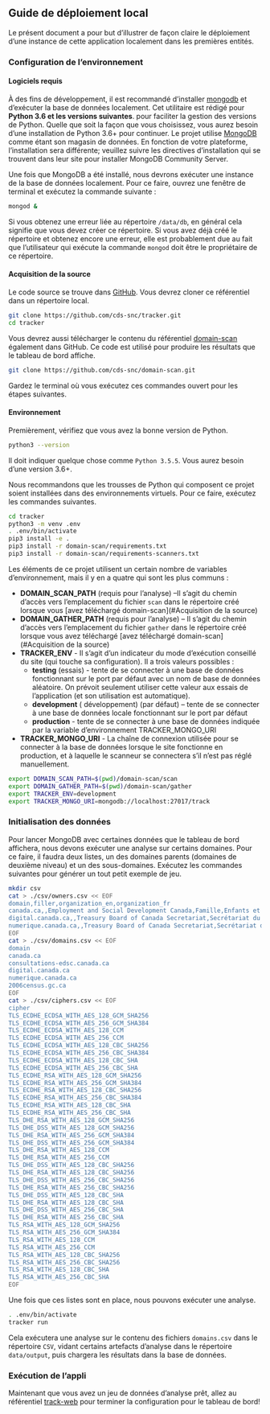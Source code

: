 ## Guide de déploiement local

Le présent document a pour but d’illustrer de façon claire le déploiement d’une instance de cette application localement dans les premières entités.

### Configuration de l’environnement

#### Logiciels requis

À des fins de développement, il est recommandé d’installer [mongodb](https://www.mongodb.com/) et d’exécuter la base de données localement.
Cet utilitaire est rédigé pour **Python 3.6 et les versions suivantes**. pour faciliter la gestion des versions de Python. Quelle que soit la façon que vous choisissez, vous aurez besoin d’une installation de Python 3.6+ pour continuer.
Le projet utilise [MongoDB](https://www.mongodb.com/) comme étant son magasin de données. En fonction de votre plateforme, l’installation sera différente; veuillez suivre les directives d’installation qui se trouvent dans leur site pour installer MongoDB Community Server.

Une fois que MongoDB a été installé, nous devrons exécuter une instance de la base de données localement.
Pour ce faire, ouvrez une fenêtre de terminal et exécutez la commande suivante :

```bash
mongod &
```

Si vous obtenez une erreur liée au répertoire `/data/db`, en général cela signifie que vous devez créer ce répertoire. Si vous avez déjà créé le répertoire et obtenez encore une erreur, elle est probablement due au fait que l’utilisateur qui exécute la commande `mongod` doit être le propriétaire de ce répertoire.


#### Acquisition de la source

Le code source se trouve dans [GitHub](https://github.com/cds-snc/tracker). Vous devrez cloner ce référentiel dans un répertoire local.
```bash
git clone https://github.com/cds-snc/tracker.git
cd tracker
```

Vous devrez aussi télécharger le contenu du référentiel [domain-scan](https://github.com/18F/domain-scan) également dans GitHub. Ce code est utilisé pour produire les résultats que le tableau de bord affiche.
```bash
git clone https://github.com/cds-snc/domain-scan.git
```

Gardez le terminal où vous exécutez ces commandes ouvert pour les étapes suivantes.

#### Environnement

Premièrement, vérifiez que vous avez la bonne version de Python.
```bash
python3 --version
```
Il doit indiquer quelque chose comme `Python 3.5.5`. Vous aurez besoin d’une version 3.6+.

Nous recommandons que les trousses de Python qui composent ce projet soient installées dans des environnements virtuels. Pour ce faire, exécutez les commandes suivantes.

```bash
cd tracker
python3 -m venv .env
. .env/bin/activate
pip3 install -e .
pip3 install -r domain-scan/requirements.txt
pip3 install -r domain-scan/requirements-scanners.txt
```

Les éléments de ce projet utilisent un certain nombre de variables d’environnement, mais il y en a quatre qui sont les plus communs :
* **DOMAIN_SCAN_PATH** (requis pour l’analyse) –Il s’agit du chemin d’accès vers l’emplacement du fichier `scan` dans le répertoire créé lorsque vous [avez téléchargé domain-scan](#Acquisition de la source)
* **DOMAIN_GATHER_PATH** (requis pour l’analyse) – Il s’agit du chemin d’accès vers l’emplacement du fichier `gather` dans le répertoire créé lorsque vous avez téléchargé [avez téléchargé domain-scan](#Acquisition de la source)
* **TRACKER_ENV** - Il s’agit d’un indicateur du mode d’exécution conseillé du site (qui touche sa configuration). Il a trois valeurs possibles :
  * **testing** (essais) - tente de se connecter à une base de données fonctionnant sur le port par défaut avec un nom de base de données aléatoire. On prévoit seulement utiliser cette valeur aux essais de l’application (et son utilisation est automatique).
  * **development** ( développement) (par défaut) – tente de se connecter à une base de données locale fonctionnant sur le port par défaut
  * **production** - tente de se connecter à une base de données indiquée par la variable d’environnement TRACKER_MONGO_URI
* **TRACKER_MONGO_URI** - La chaîne de connexion utilisée pour se connecter à la base de données lorsque le site fonctionne en production, et à laquelle le scanneur se connectera s’il n’est pas réglé manuellement.

```bash
export DOMAIN_SCAN_PATH=$(pwd)/domain-scan/scan
export DOMAIN_GATHER_PATH=$(pwd)/domain-scan/gather
export TRACKER_ENV=development
export TRACKER_MONGO_URI=mongodb://localhost:27017/track
```

### Initialisation des données

Pour lancer MongoDB avec certaines données que le tableau de bord affichera, nous devons exécuter une analyse sur certains domaines. Pour ce faire, il faudra deux listes, un des domaines parents (domaines de deuxième niveau) et un des sous-domaines. Exécutez les commandes suivantes pour générer un tout petit exemple de jeu.

```bash
mkdir csv
cat > ./csv/owners.csv << EOF
domain,filler,organization_en,organization_fr
canada.ca,,Employment and Social Development Canada,Famille,Enfants et Développement social
digital.canada.ca,,Treasury Board of Canada Secretariat,Secrétariat du Conseil du Trésor du Canada
numerique.canada.ca,,Treasury Board of Canada Secretariat,Secrétariat du Conseil du Trésor du Canada
EOF
cat > ./csv/domains.csv << EOF
domain
canada.ca
consultations-edsc.canada.ca
digital.canada.ca
numerique.canada.ca
2006census.gc.ca
EOF
cat > ./csv/ciphers.csv << EOF
cipher
TLS_ECDHE_ECDSA_WITH_AES_128_GCM_SHA256
TLS_ECDHE_ECDSA_WITH_AES_256_GCM_SHA384
TLS_ECDHE_ECDSA_WITH_AES_128_CCM
TLS_ECDHE_ECDSA_WITH_AES_256_CCM
TLS_ECDHE_ECDSA_WITH_AES_128_CBC_SHA256
TLS_ECDHE_ECDSA_WITH_AES_256_CBC_SHA384
TLS_ECDHE_ECDSA_WITH_AES_128_CBC_SHA
TLS_ECDHE_ECDSA_WITH_AES_256_CBC_SHA
TLS_ECDHE_RSA_WITH_AES_128_GCM_SHA256
TLS_ECDHE_RSA_WITH_AES_256_GCM_SHA384
TLS_ECDHE_RSA_WITH_AES_128_CBC_SHA256
TLS_ECDHE_RSA_WITH_AES_256_CBC_SHA384
TLS_ECDHE_RSA_WITH_AES_128_CBC_SHA
TLS_ECDHE_RSA_WITH_AES_256_CBC_SHA
TLS_DHE_RSA_WITH_AES_128_GCM_SHA256
TLS_DHE_DSS_WITH_AES_128_GCM_SHA256
TLS_DHE_RSA_WITH_AES_256_GCM_SHA384
TLS_DHE_DSS_WITH_AES_256_GCM_SHA384
TLS_DHE_RSA_WITH_AES_128_CCM
TLS_DHE_RSA_WITH_AES_256_CCM
TLS_DHE_DSS_WITH_AES_128_CBC_SHA256
TLS_DHE_RSA_WITH_AES_128_CBC_SHA256
TLS_DHE_DSS_WITH_AES_256_CBC_SHA256
TLS_DHE_RSA_WITH_AES_256_CBC_SHA256
TLS_DHE_DSS_WITH_AES_128_CBC_SHA
TLS_DHE_RSA_WITH_AES_128_CBC_SHA
TLS_DHE_DSS_WITH_AES_256_CBC_SHA
TLS_DHE_RSA_WITH_AES_256_CBC_SHA
TLS_RSA_WITH_AES_128_GCM_SHA256
TLS_RSA_WITH_AES_256_GCM_SHA384
TLS_RSA_WITH_AES_128_CCM
TLS_RSA_WITH_AES_256_CCM
TLS_RSA_WITH_AES_128_CBC_SHA256
TLS_RSA_WITH_AES_256_CBC_SHA256
TLS_RSA_WITH_AES_128_CBC_SHA
TLS_RSA_WITH_AES_256_CBC_SHA
EOF
```

Une fois que ces listes sont en place, nous pouvons exécuter une analyse.
```bash
. .env/bin/activate
tracker run
```
Cela exécutera une analyse sur le contenu des fichiers `domains.csv` dans le répertoire `CSV`, vidant certains artefacts d’analyse dans le répertoire `data/output`, puis chargera les résultats dans la base de données.

### Exécution de l’appli

Maintenant que vous avez un jeu de données d’analyse prêt, allez au référentiel [track-web](https://github.com/cds-snc/track-web) pour terminer la configuration pour le tableau de bord! 
